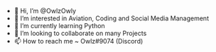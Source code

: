 - 👋 Hi, I’m @OwlzOwly
- 👀 I’m interested in Aviation, Coding and Social Media Management 
- 🌱 I’m currently learning Python
- 💞️ I’m looking to collaborate on many Projects
- 📫 How to reach me ~ Owlz#9074 (Discord)

<!---
OwlzOwly/OwlzOwly is a ✨ special ✨ repository because its `README.md` (this file) appears on your GitHub profile.
You can click the Preview link to take a look at your changes.
--->
